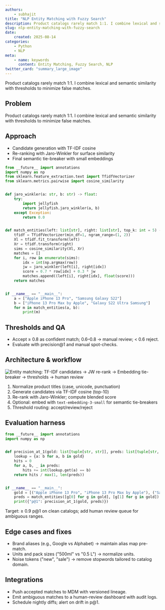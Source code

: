 ```yaml
---
authors:
    - subhajit
title: "NLP Entity Matching with Fuzzy Search"
description: Product catalogs rarely match 1:1. I combine lexical and semantic similarity with thresholds to minimize false matches.
slug: nlp-entity-matching-with-fuzzy-search
date:
    created: 2025-08-14
categories:
    - Python
    - NLP
meta:
    - name: keywords
      content: Entity Matching, Fuzzy Search, NLP
twitter_card: "summary_large_image"
---
```


Product catalogs rarely match 1:1. I combine lexical and semantic similarity with thresholds to minimize false matches.

<!-- more -->

## Problem

Product catalogs rarely match 1:1. I combine lexical and semantic similarity with thresholds to minimize false matches.

## Approach

- Candidate generation with TF-IDF cosine
- Re-ranking with Jaro-Winkler for surface similarity
- Final semantic tie-breaker with small embeddings

```python
from __future__ import annotations
import numpy as np
from sklearn.feature_extraction.text import TfidfVectorizer
from sklearn.metrics.pairwise import cosine_similarity


def jaro_winkler(a: str, b: str) -> float:
    try:
        import jellyfish
        return jellyfish.jaro_winkler(a, b)
    except Exception:
        return 0.0


def match_entities(left: list[str], right: list[str], top_k: int = 5) -> list[tuple[str, str, float]]:
    tfidf = TfidfVectorizer(min_df=1, ngram_range=(1, 2))
    Xl = tfidf.fit_transform(left)
    Xr = tfidf.transform(right)
    sims = cosine_similarity(Xl, Xr)
    matches = []
    for i, row in enumerate(sims):
        idx = int(np.argmax(row))
        jw = jaro_winkler(left[i], right[idx])
        score = 0.7 * row[idx] + 0.3 * jw
        matches.append((left[i], right[idx], float(score)))
    return matches


if __name__ == "__main__":
    a = ["Apple iPhone 13 Pro", "Samsung Galaxy S22"]
    b = ["iPhone 13 Pro Max by Apple", "Galaxy S22 Ultra Samsung"]
    for m in match_entities(a, b):
        print(m)
```

## Thresholds and QA

- Accept ≥ 0.8 as confident match; 0.6–0.8 → manual review; < 0.6 reject.
- Evaluate with precision@1 and manual spot-checks.

## Architecture & workflow

![Entity matching: TF-IDF candidates → JW re-rank → Embedding tie-breaker → thresholds → human review](/images/nlp-entity-matching-architecture.png)

1. Normalize product titles (case, unicode, punctuation)
2. Generate candidates via TF-IDF cosine (top-10)
3. Re-rank with Jaro-Winkler; compute blended score
4. Optional: embed with `text-embedding-3-small` for semantic tie-breakers
5. Threshold routing: accept/review/reject

## Evaluation harness

```python
from __future__ import annotations
import numpy as np


def precision_at_1(gold: list[tuple[str, str]], preds: list[tuple[str, str, float]]):
    lookup = {a: b for a, b in gold}
    hits = 0
    for a, b, _ in preds:
        hits += int(lookup.get(a) == b)
    return hits / max(1, len(preds))


if __name__ == "__main__":
    gold = [("Apple iPhone 13 Pro", "iPhone 13 Pro Max by Apple"), ("Samsung Galaxy S22", "Galaxy S22 Ultra Samsung")]
    preds = match_entities([g[0] for g in gold], [g[1] for g in gold])
    print({"p@1": precision_at_1(gold, preds)})
```

Target: ≥ 0.9 p@1 on clean catalogs; add human review queue for ambiguous ranges.

## Edge cases and fixes

- Brand aliases (e.g., Google vs Alphabet) → maintain alias map pre-match.
- Units and pack sizes ("500ml" vs "0.5 L") → normalize units.
- Noise tokens ("new", "sale") → remove stopwords tailored to catalog domain.

## Integrations

- Push accepted matches to MDM with versioned lineage.
- Emit ambiguous matches to a human-review dashboard with audit logs.
- Schedule nightly diffs; alert on drift in p@1.


